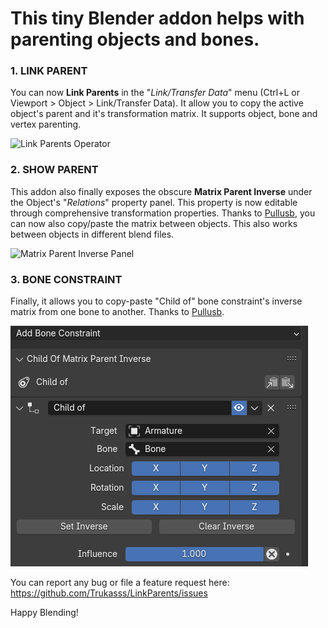 # This tiny Blender addon helps with parenting objects and bones.

### 1. LINK PARENT
You can now __Link Parents__ in the "_Link/Transfer Data_" menu (Ctrl+L or Viewport > Object > Link/Transfer Data). It allow you to copy the active object's parent and it's transformation matrix. It supports object, bone and vertex parenting.

![Link Parents Operator](/presentation/Link_parents_operator.png)

### 2. SHOW PARENT
This addon also finally exposes the obscure __Matrix Parent Inverse__ under the Object's "_Relations_" property panel. This property is now editable through comprehensive transformation properties. Thanks to [Pullusb](https://github.com/Pullusb), you can now also copy/paste the matrix between objects. This also works between objects in different blend files.

![Matrix Parent Inverse Panel](/presentation/Matrix_parent_inverse_panel.png)

### 3. BONE CONSTRAINT
Finally, it allows you to copy-paste "Child of" bone constraint's inverse matrix from one bone to another. Thanks to [Pullusb](https://github.com/Pullusb).

![Matrix Parent Inverse Constraint](/presentation/Matrix_parent_inverse_constraint.png)


You can report any bug or file a feature request here: https://github.com/Trukasss/LinkParents/issues

Happy Blending!
